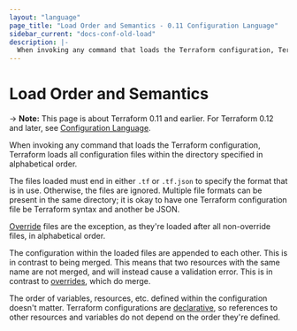 ```yaml
---
layout: "language"
page_title: "Load Order and Semantics - 0.11 Configuration Language"
sidebar_current: "docs-conf-old-load"
description: |-
  When invoking any command that loads the Terraform configuration, Terraform loads all configuration files within the directory specified in alphabetical order.
---
```


# Load Order and Semantics

-> **Note:** This page is about Terraform 0.11 and earlier. For Terraform 0.12
and later, see
[Configuration Language](/docs/language/index.html).

When invoking any command that loads the Terraform configuration,
Terraform loads all configuration files within the directory
specified in alphabetical order.

The files loaded must end in
either `.tf` or `.tf.json` to specify the format that is in use.
Otherwise, the files are ignored. Multiple file formats can
be present in the same directory; it is okay to have one Terraform
configuration file be Terraform syntax and another be JSON.

[Override](./override.html)
files are the exception, as they're loaded after all non-override
files, in alphabetical order.

The configuration within the loaded files are appended to each
other. This is in contrast to being merged. This means that two
resources with the same name are not merged, and will instead
cause a validation error. This is in contrast to
[overrides](./override.html),
which do merge.

The order of variables, resources, etc. defined within the
configuration doesn't matter. Terraform configurations are
[declarative](https://en.wikipedia.org/wiki/Declarative_programming),
so references to other resources and variables do not depend
on the order they're defined.
